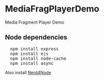 MediaFragPlayerDemo
===================

Media Fragment Player Demo

<h2>Node dependencies</h2>

<pre>
  npm install express
  npm install ejs
  npm install node-cache
  npm install async
</pre>

Also install <a href="https://github.com/giusepperizzo/nerd4node">Nerd4Node</a>
